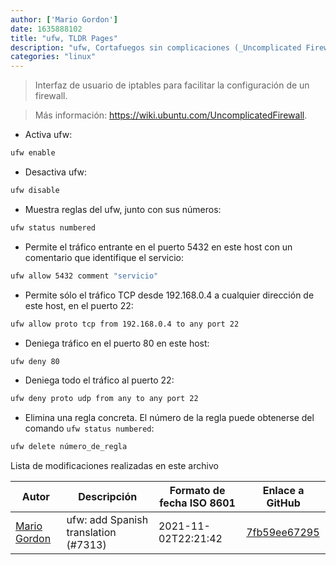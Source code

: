 ```yaml
---
author: ['Mario Gordon']
date: 1635888102
title: "ufw, TLDR Pages"
description: "ufw, Cortafuegos sin complicaciones (_Uncomplicated Firewall_)."
categories: "linux"
---
```

> Interfaz de usuario de iptables para facilitar la configuración de un firewall.

> Más información: <https://wiki.ubuntu.com/UncomplicatedFirewall>.

- Activa ufw:

```bash
ufw enable
```

- Desactiva ufw:

```bash
ufw disable
```

- Muestra reglas del ufw, junto con sus números:

```bash
ufw status numbered
```

- Permite el tráfico entrante en el puerto 5432 en este host con un comentario que identifique el servicio:

```bash
ufw allow 5432 comment "servicio"
```

- Permite sólo el tráfico TCP desde 192.168.0.4 a cualquier dirección de este host, en el puerto 22:

```bash
ufw allow proto tcp from 192.168.0.4 to any port 22
```

- Deniega tráfico en el puerto 80 en este host:

```bash
ufw deny 80
```

- Deniega todo el tráfico al puerto 22:

```bash
ufw deny proto udp from any to any port 22
```

- Elimina una regla concreta. El número de la regla puede obtenerse del comando `ufw status numbered`:

```bash
ufw delete número_de_regla
```
Lista de modificaciones realizadas en este archivo


Autor | Descripción | Formato de fecha ISO 8601 | Enlace a GitHub
------|-----|-----|-----
[Mario Gordon](mailto:80539604+maegop@users.noreply.github.com) | ufw: add Spanish translation (#7313) | 2021-11-02T22:21:42 | [7fb59ee67295](https://github.com/tldr-pages/tldr/commit/7fb59ee672958ec22c1470c30ed8f9a736c85346)

